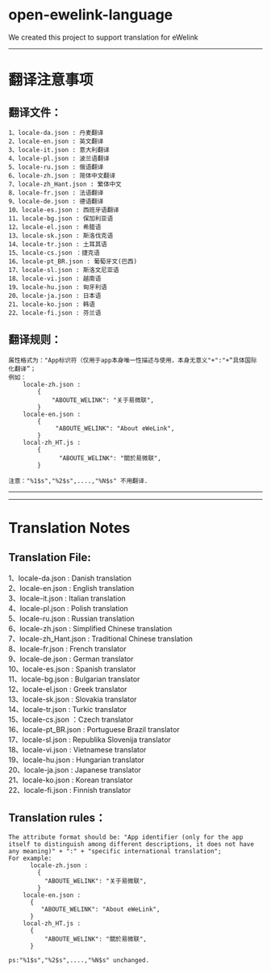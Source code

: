 # open-ewelink-language
We created this project to support translation for eWelink

---
# 翻译注意事项

## 翻译文件：
	1、locale-da.json : 丹麦翻译
	2、locale-en.json : 英文翻译
	3、locale-it.json : 意大利翻译
	4、locale-pl.json : 波兰语翻译
	5、locale-ru.json : 俄语翻译
	6、locale-zh.json : 简体中文翻译
	7、locale-zh_Hant.json : 繁体中文
	8、locale-fr.json : 法语翻译
	9、locale-de.json : 德语翻译
	10、locale-es.json : 西班牙语翻译
	11、locale-bg.json : 保加利亚语
	12、locale-el.json : 希腊语
	13、locale-sk.json : 斯洛伐克语
	14、locale-tr.json : 土耳其语
	15、locale-cs.json ：捷克语
	16、locale-pt_BR.json : 葡萄牙文(巴西)
	17、locale-sl.json : 斯洛文尼亚语
	18、locale-vi.json : 越南语
	19、locale-hu.json : 匈牙利语
	20、locale-ja.json : 日本语
	21、locale-ko.json : 韩语
	22、locale-fi.json : 芬兰语

## 翻译规则：
    属性格式为："App标识符（仅用于app本身唯一性描述与使用，本身无意义"+":"+“具体国际化翻译”；
    例如：
	    locale-zh.json :
		    {
	  			"ABOUTE_WELINK": "关于易微联",
		    }
		locale-en.json :
			{
				 "ABOUTE_WELINK": "About eWeLink",
			}
		local-zh_HT.js :
			{
				  "ABOUTE_WELINK": "關於易微联",
			}	

	注意："%1$s","%2$s",....,"%N$s" 不用翻译.


---

---
# Translation Notes

## Translation File:
   1、locale-da.json :  Danish translation <br/>
   2、locale-en.json :  English translation <br/>
   3、locale-it.json :  Italian translation <br/>
   4、locale-pl.json :  Polish translation <br/>
   5、locale-ru.json :  Russian translation <br/>
   6、locale-zh.json :  Simplified Chinese translation <br/>
   7、locale-zh_Hant.json : Traditional Chinese translation <br/>
   8、locale-fr.json : French translator <br/>
   9、locale-de.json : German translator <br/>
   10、locale-es.json : Spanish translator <br/>
   11、locale-bg.json : Bulgarian translator <br/>
   12、locale-el.json : Greek translator <br/>
   13、locale-sk.json : Slovakia translator <br/>
   14、locale-tr.json : Turkic translator <br/>
   15、locale-cs.json ：Czech translator <br/>
   16、locale-pt_BR.json : Portuguese Brazil translator <br/>
   17、locale-sl.json : Republika Slovenija translator <br/>
   18、locale-vi.json : Vietnamese translator <br/>
   19、locale-hu.json : Hungarian translator <br/>
   20、locale-ja.json : Japanese translator <br/>
   21、locale-ko.json : Korean translator <br/>
   22、locale-fi.json : Finnish translator <br/>


## Translation rules：
	The attribute format should be: "App identifier (only for the app itself to distinguish among different descriptions, it does not have any meaning)" + ":" + "specific international translation";
	For example:
	      locale-zh.json :
	        {
	          "ABOUTE_WELINK": "关于易微联",
	        }
	    locale-en.json :
	      {
	         "ABOUTE_WELINK": "About eWeLink",
	      }
	    local-zh_HT.js :
	      {
	          "ABOUTE_WELINK": "關於易微联",
	      }  

	ps:"%1$s","%2$s",....,"%N$s" unchanged.

